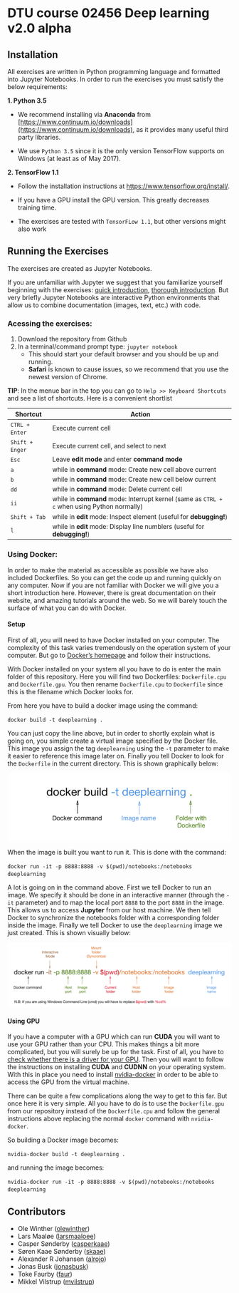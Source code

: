 # DTU course 02456 Deep learning v2.0 alpha

## Installation
All exercises are written in Python programming language and formatted into Jupyter Notebooks. In order to run the exercises you must satisfy the below requirements:

**1. Python 3.5**

- We recommend installing via **Anaconda** from [https://www.continuum.io/downloads](https://www.continuum.io/downloads),
as it provides many useful third party libraries.

- We use `Python 3.5` since it is the only version TensorFlow supports on Windows
(at least as of May 2017).

**2. TensorFlow 1.1**

- Follow the installation instructions at https://www.tensorflow.org/install/.

- If you have a GPU install the GPU version. This greatly decreases training time.

- The exercises are tested with `TensorFLow 1.1`, but other versions might also work


## Running the Exercises
The exercises are created as Jupyter Notebooks.

If you are unfamiliar with Jupyter we suggest that you familiarize yourself beginning with the exercises: [quick introduction](https://www.packtpub.com/books/content/basics-jupyter-notebook-and-python), [thorough introduction](https://www.datacamp.com/community/tutorials/tutorial-jupyter-notebook#gs.a6M6p0Q). But very briefly Jupyter Notebooks are interactive Python environments that allow us to combine documentation (images, text, etc.) with code.

### Acessing the exercises:
1. Download the repository from Github
1. In a terminal/command prompt type: `jupyter notebook`
    * This should start your default browser and you should be up and running.
    * **Safari** is known to cause issues, so we recommend that you use the newest version of Chrome.

**TIP**: In the menue bar in the top you can go to `Help >> Keyboard Shortcuts` and see a list of shortcuts.
Here is a convenient shortlist

| Shortcut        	| Action                                                                                  	|
|-----------------	|-----------------------------------------------------------------------------------------	|
| `CTRL + Enter`  	| Execute current cell                                                                    	|
| `Shift + Enger` 	| Execute current cell, and select to next                                                	|
| `Esc`           	| Leave **edit mode** and enter **command mode**                                          	|
| `a`             	| while in **command** mode: Create new cell above current                                    	|
| `b`             	| while in **command** mode: Create new cell below current                                    	|
| `dd`            	| while in **command** mode: Delete current cell                                              	|
| `ii`            	| while in **command** mode: Interrupt kernel (same as `CTRL + c` when using Python normally) 	|
| `Shift + Tab`   	| while in **edit** mode: Inspect element (useful for **debugging!**)                        	|
| `l`   	 	 	| while in **edit** mode: Display line numblers (useful for **debugging!**)         

### Using Docker:
In order to make the material as accessible as possible we have also included Dockerfiles. So you can get the code up and running quickly on any computer. Now if you are not familiar with Docker we will give you a short introduction here. However, there is great documentation on their website, and amazing tutorials around the web. So we will barely touch the surface of what you can do with Docker.

#### Setup
First of all, you will need to have Docker installed on your computer. The complexity of this task varies tremendously on the operation system of your computer. But go to [Docker’s homepage](https://www.docker.com/) and follow their instructions.

With Docker installed on your system all you have to do is enter the main folder of this repository. Here you will find two Dockerfiles: `Dockerfile.cpu` and `Dockerfile.gpu`. You then rename `Dockerfile.cpu` to `Dockerfile` since this is the filename which Docker looks for.

From here you have to build a docker image using the command:

`docker build -t deeplearning .`

You can just copy the line above, but in order to shortly explain what is going on, you simple create a virtual image specified by the Docker file. This image you assign the tag `deeplearning` using the `-t` parameter to make it easier to reference this image later on. Finally you tell Docker to look for the `Dockerfile` in the current directory. This is shown graphically below:

![Building image](files/build_docker.png?raw=true)

When the image is built you want to run it. This is done with the command:

`docker run -it -p 8888:8888 -v $(pwd)/notebooks:/notebooks deeplearning`

A lot is going on in the command above. First we tell Docker to run an image. We specify it should be done in an interactive manner (through the `-it` parameter) and to map the local port `8888` to the port `8888` in the image. This allows us to access **Jupyter** from our host machine. We then tell Docker to synchronize the notebooks folder with a corresponding folder inside the image. Finally we tell Docker to use the `deeplearning` image we just created. This is shown visually below:

![Running image](files/run_docker.png?raw=true)

#### Using GPU
If you have a computer with a GPU which can run **CUDA** you will want to use your GPU rather than your CPU. This makes things a bit more complicated, but you will surely be up for the task. First of all, you have to [check whether there is a driver for your GPU](https://developer.nvidia.com/cuda-gpus). Then you will want to follow the instructions on installing **CUDA** and **CUDNN** on your operating system. With this in place you need to install  [nvidia-docker](https://github.com/NVIDIA/nvidia-docker)  in order to be able to access the GPU from the virtual machine.

There can be quite a few complications along the way to get to this far. But once here it is very simple. All you have to do is to use the `Dockerfile.gpu` from our repository instead of the `Dockerfile.cpu` and follow the general instructions above replacing the normal `docker` command with `nvidia-docker`.

So building a Docker image becomes:

`nvidia-docker build -t deeplearning .`

and running the image becomes:

`nvidia-docker run -it -p 8888:8888 -v $(pwd)/notebooks:/notebooks deeplearning`

## Contributors
* Ole Winther ([olewinther](https://github.com/olewinther))
* Lars Maaløe ([larsmaaloee](https://github.com/larsmaaloee))
* Casper Sønderby ([casperkaae](https://github.com/casperkaae))
* Søren Kaae Sønderby ([skaae](https://github.com/skaae))
* Alexander R Johansen ([alrojo](https://github.com/alrojo))
* Jonas Busk ([jonasbusk](https://github.com/jonasbusk))
* Toke Faurby ([faur](https://github.com/Faur))
* Mikkel Vilstrup ([mvilstrup](https://github.com/MVilstrup))
